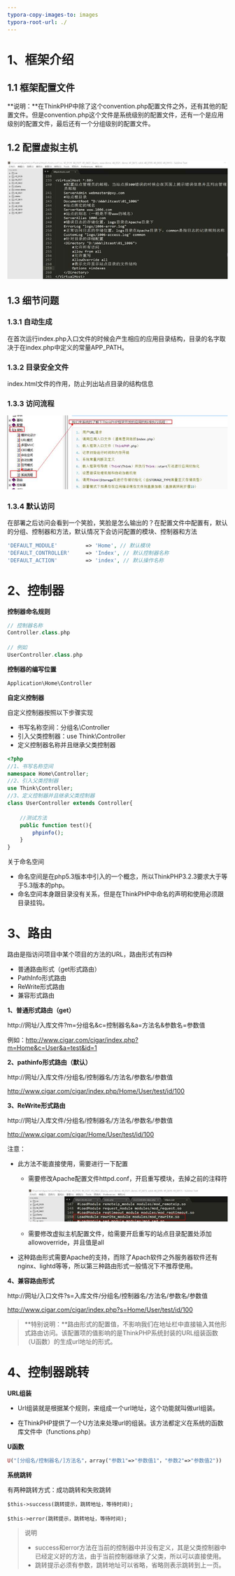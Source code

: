 ```yaml
---
typora-copy-images-to: images
typora-root-url: ./
---
```


# 1、框架介绍

## 1.1 框架配置文件

**说明：**在ThinkPHP中除了这个convention.php配置文件之外，还有其他的配置文件。但是convention.php这个文件是系统级别的配置文件，还有一个是应用级别的配置文件，最后还有一个分组级别的配置文件。



## 1.2 配置虚拟主机

![img](./images/clip_image002-1563885139875.jpg) 



## 1.3 细节问题

### 1.3.1 自动生成

在首次运行index.php入口文件的时候会产生相应的应用目录结构，目录的名字取决于在index.php中定义的常量APP_PATH。

### 1.3.2 目录安全文件

index.html文件的作用，防止列出站点目录的结构信息

### 1.3.3 访问流程

![img](./images/clip_image002-1563885749648.jpg) 

### 1.3.4 默认访问

在部署之后访问会看到一个笑脸，笑脸是怎么输出的？在配置文件中配置有，默认的分组、控制器和方法，默认情况下会访问配置的模块、控制器和方法

```php
'DEFAULT_MODULE'         => 'Home', // 默认模块
'DEFAULT_CONTROLLER'     => 'Index', // 默认控制器名称
'DEFAULT_ACTION'         => 'index', // 默认操作名称
```



# 2、控制器

**控制器命名规则**

```php
// 控制器名称
Controller.class.php

// 例如
UserController.class.php
```



**控制器的编写位置**

```php
Application\Home\Controller
```



**自定义控制器**

自定义控制器按照以下步骤实现

- 书写名称空间：分组名\Controller
- 引入父类控制器：use Think\Controller
- 定义控制器名称并且继承父类控制器

```php
<?php
//1、书写名称空间
namespace Home\Controller;
//2、引入父类控制器
use Think\Controller;
//3、定义控制器并且继承父类控制器
class UserController extends Controller{

	//测试方法
	public function test(){
		phpinfo();
	}
}
```

关于命名空间

- 命名空间是在php5.3版本中引入的一个概念，所以ThinkPHP3.2.3要求大于等于5.3版本的php。
- 命名空间本身跟目录没有关系，但是在ThinkPHP中命名的声明和使用必须跟目录挂钩。



# 3、路由

路由是指访问项目中某个项目的方法的URL，路由形式有四种

- 普通路由形式（get形式路由）
- PathInfo形式路由
- ReWrite形式路由
- 兼容形式路由



**1、普通形式路由（get）**

http://网址/入库文件?m=分组名&c=控制器名&a=方法名&参数名=参数值

例如：<http://www.cigar.com/cigar/index.php?m=Home&c=User&a=test&id=1> 



**2、pathinfo形式路由（默认）**

http://网址/入库文件/分组名/控制器名/方法名/参数名/参数值

<http://www.cigar.com/cigar/index.php/Home/User/test/id/100> 



**3、ReWrite形式路由**

 http://网址/入库文件/分组名/控制器名/方法名/参数名/参数值

<http://www.cigar.com/cigar/Home/User/test/id/100> 



注意：

- 此方法不能直接使用，需要进行一下配置
  - 需要修改Apache配置文件httpd.conf，开启重写模块，去掉之前的注释符

    ![img](./images/clip_image002-1563887006262.jpg) 

  - 需要修改虚拟主机配置文件，给需要开启重写的站点目录配置处添加allowoverride，并且值是all

- 这种路由形式需要Apache的支持，而除了Apach软件之外服务器软件还有nginx、lightd等等，所以第三种路由形式一般情况下不推荐使用。 



**4、兼容路由形式**

http://网址/入口文件?s=入库文件/分组名/控制器名/方法名/参数名/参数值

<http://www.cigar.com/cigar/index.php?s=Home/User/test/id/100> 



> **特别说明：**路由形式的配置值，不影响我们在地址栏中直接输入其他形式路由访问。该配置项的值影响的是ThinkPHP系统封装的URL组装函数（U函数）的生成url地址的形式。 



# 4、控制器跳转

**URL组装**

- Url组装就是根据某个规则，来组成一个url地址，这个功能就叫做url组装。

- 在ThinkPHP提供了一个U方法来处理url的组装。该方法都定义在系统的函数库文件中（functions.php）



**U函数**

```php
U("[分组名/控制器名/]方法名"，array("参数1"=>"参数值1"，"参数2"=>"参数值2"))
```



**系统跳转**

有两种跳转方式：成功跳转和失败跳转

```
$this->success(跳转提示，跳转地址，等待时间);

$this->error(跳转提示，跳转地址，等待时间);
```



> 说明
>
> - success和error方法在当前的控制器中并没有定义，其是父类控制器中已经定义好的方法，由于当前控制器继承了父类，所以可以直接使用。 
> - 跳转提示必须有参数，跳转地址可以省略，省略则表示跳转到上一页。